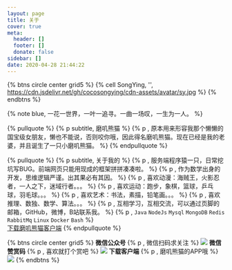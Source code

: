 ```yaml
---
layout: page
title: 关于
cover: true
meta:
  header: []
  footer: []
  donate: false
sidebar: []
date: 2020-04-28 21:44:22
---
```


{% btns circle center grid5 %}
{% cell SongYing, '', https://cdn.jsdelivr.net/gh/cocosongying/cdn-assets/avatar/sy.jpg %}
{% endbtns %}

{% note blue, 一花一世界，一叶一追寻。一曲一场叹，一生为一人。 %}

{% pullquote %}
{% p subtitle, 磨叽熊猫 %}
{% p , 原本用来形容我那个懒懒的国宝级女朋友，懒也不能说，否则咬你哦，因此得名磨叽熊猫。现在已经是我的老婆，并且诞生了一只小磨叽熊猫。 %}
{% endpullquote %}

{% pullquote %}
{% p subtitle, 关于我的 %}
{% p , 服务端程序猿一只，日常挖坑写BUG。前端网页只能用现成的框架拼拼凑凑啦。 %}
{% p , 作为数学出身的开发，思维逻辑严谨。出其果必有其因。 %}
{% p , 喜欢动漫：海贼王，火影忍者，一人之下，迷域行者。。。 %}
{% p , 喜欢运动：跑步，象棋，篮球，乒乓球，羽毛球。。。 %}
{% p , 喜欢艺术：书法，素描，铅笔画。。。 %}
{% p , 喜欢推理、数独、数学、算法。。。 %}
{% p , 互相学习，互相交流，可以通过页脚的邮箱，GitHub，微博，B站联系我。 %}
{% p , <code>Java</code> <code>NodeJs</code> <code>Mysql</code> <code>MongoDB</code> <code>Redis</code> <code>RabbitMq</code> <code>Linux</code> <code>Docker</code> <code>Bash</code> %}
<br>
<a href="https://mojipanda.com/public/download/app-release.apk">下载磨叽熊猫客户端</a>
{% endpullquote %}

{% btns circle center grid5 %}
<a>
  <i class='fab fa-weixin'></i>
  <b>微信公众号</b>
  {% p , 微信扫码求关注 %}
  <img src='https://cdn.jsdelivr.net/gh/cocosongying/cdn-assets/common/wx_p_qrcode.jpg'>
</a>
<a>
  <i class='fas fa-award'></i>
  <b>微信赞赏码</b>
  {% p , 喜欢就打个赏吧 %}
  <img src='https://cdn.jsdelivr.net/gh/cocosongying/cdn-assets/common/pay_wx_v.jpg'>
</a>
<a>
  <i class='fab fa-android'></i>
  <b>下载客户端</b>
  {% p , 磨叽熊猫的APP哦 %}
  <img src='https://cdn.jsdelivr.net/gh/cocosongying/cdn-assets/common/app.png'>
</a>
{% endbtns %}
